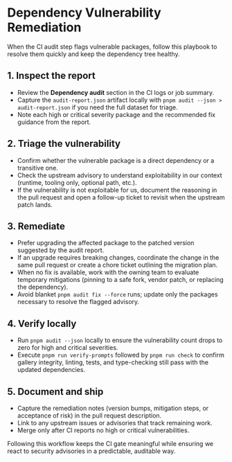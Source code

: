 # Dependency Vulnerability Remediation

When the CI audit step flags vulnerable packages, follow this playbook to resolve them quickly and keep the dependency tree healthy.

## 1. Inspect the report
- Review the **Dependency audit** section in the CI logs or job summary.
- Capture the `audit-report.json` artifact locally with `pnpm audit --json > audit-report.json` if you need the full dataset for triage.
- Note each high or critical severity package and the recommended fix guidance from the report.

## 2. Triage the vulnerability
- Confirm whether the vulnerable package is a direct dependency or a transitive one.
- Check the upstream advisory to understand exploitability in our context (runtime, tooling only, optional path, etc.).
- If the vulnerability is not exploitable for us, document the reasoning in the pull request and open a follow-up ticket to revisit when the upstream patch lands.

## 3. Remediate
- Prefer upgrading the affected package to the patched version suggested by the audit report.
- If an upgrade requires breaking changes, coordinate the change in the same pull request or create a chore ticket outlining the migration plan.
- When no fix is available, work with the owning team to evaluate temporary mitigations (pinning to a safe fork, vendor patch, or replacing the dependency).
- Avoid blanket `pnpm audit fix --force` runs; update only the packages necessary to resolve the flagged advisory.

## 4. Verify locally
- Run `pnpm audit --json` locally to ensure the vulnerability count drops to zero for high and critical severities.
- Execute `pnpm run verify-prompts` followed by `pnpm run check` to confirm gallery integrity, linting, tests, and type-checking still pass with the updated dependencies.

## 5. Document and ship
- Capture the remediation notes (version bumps, mitigation steps, or acceptance of risk) in the pull request description.
- Link to any upstream issues or advisories that track remaining work.
- Merge only after CI reports no high or critical vulnerabilities.

Following this workflow keeps the CI gate meaningful while ensuring we react to security advisories in a predictable, auditable way.
